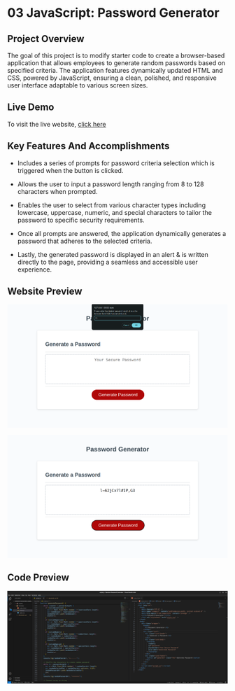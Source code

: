 # 03 JavaScript: Password Generator

## Project Overview

The goal of this project is to modify starter code to create a browser-based application that allows employees to generate random passwords based on specified criteria. The application features dynamically updated HTML and CSS, powered by JavaScript, ensuring a clean, polished, and responsive user interface adaptable to various screen sizes.

## Live Demo

To visit the live website, <a href="https://a-mohamed14.github.io/Random-Password-Generator/">click here</a>

## Key Features And Accomplishments

- Includes a series of prompts for password criteria selection which is triggered when the button is clicked.

- Allows the user to input a password length ranging from 8 to 128 characters when prompted.

- Enables the user to select from various character types including lowercase, uppercase, numeric, and special characters to tailor the password to specific security requirements.

- Once all prompts are answered, the application dynamically generates a password that adheres to the selected criteria.

- Lastly, the generated password is displayed in an alert & is written directly to the page, providing a seamless and accessible user experience.

## Website Preview

![website preview snippet](./Assets/screenshots/website-screenshot-2.png)

![website preview snippet](./Assets/screenshots/website-screenshot.png)

## Code Preview

![code preview snippet](./Assets/screenshots/code-screenshot.png)
